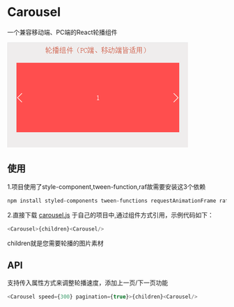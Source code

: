 # Carousel
一个兼容移动端、PC端的React轮播组件

![](./carousel.gif)

## 使用

1.项目使用了style-component,tween-function,raf故需要安装这3个依赖
```sh
npm install styled-components tween-functions requestAnimationFrame raf --save-dev
```
2.直接下载 [carousel.js](./pages/carousel.js) 于自己的项目中,通过组件方式引用，示例代码如下：
```js
<Carousel>{children}<Carousel/>
```
children就是您需要轮播的图片素材

## API

支持传入属性方式来调整轮播速度，添加上一页/下一页功能

```js
<Carousel speed={300} pagination={true}>{children}<Carousel/>
```
